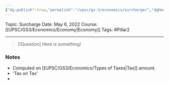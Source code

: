 ```yaml
---
{"dg-publish":true,"permalink":"/upsc/gs-3/economics/surcharge/","dgHomeLink":true,"dgPassFrontmatter":false}
---
```


Topic: Surcharge
Date: May 6, 2022
Course: [[UPSC/GS3/Economics/Economy|Economy]]
Tags: #Pillar2 

---

> [!Question]
> Here is something! 


### Notes
- Computed on [[UPSC/GS3/Economics/Types of Taxes|Tax]] amount. 
- 'Tax on Tax'
- 


